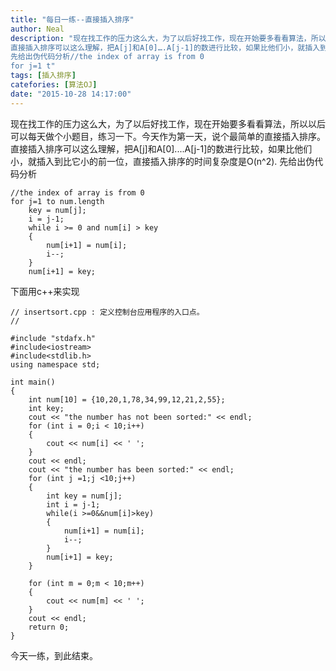 ```yaml
---
title: "每日一练--直接插入排序"
author: Neal
description: "现在找工作的压力这么大，为了以后好找工作，现在开始要多看看算法，所以以后可以每天做个小题目，练习一下。今天作为第一天，说个最简单的直接插入排序。 
直接插入排序可以这么理解，把A[j]和A[0]….A[j-1]的数进行比较，如果比他们小，就插入到比它小的前一位，直接插入排序的时间复杂度是O(n^2). 
先给出伪代码分析//the index of array is from 0
for j=1 t"
tags: [插入排序]
catefories: [算法OJ]
date: "2015-10-28 14:17:00"
---
```

现在找工作的压力这么大，为了以后好找工作，现在开始要多看看算法，所以以后可以每天做个小题目，练习一下。今天作为第一天，说个最简单的直接插入排序。
直接插入排序可以这么理解，把A[j]和A[0]....A[j-1]的数进行比较，如果比他们小，就插入到比它小的前一位，直接插入排序的时间复杂度是O(n^2).
先给出伪代码分析

```
//the index of array is from 0
for j=1 to num.length
	key = num[j];
	i = j-1;
	while i >= 0 and num[i] > key
	{
		num[i+1] = num[i];
		i--;
	}
	num[i+1] = key;
```
下面用c++来实现

```
// insertsort.cpp : 定义控制台应用程序的入口点。
//

#include "stdafx.h"
#include<iostream>
#include<stdlib.h>
using namespace std;

int main()
{
	int num[10] = {10,20,1,78,34,99,12,21,2,55};
	int key;
	cout << "the number has not been sorted:" << endl;
	for (int i = 0;i < 10;i++)
	{
		cout << num[i] << ' ';
	}
	cout << endl;
	cout << "the number has been sorted:" << endl;
	for (int j =1;j <10;j++)
	{
		int key = num[j];
		int i = j-1;
		while(i >=0&&num[i]>key)
		{
			num[i+1] = num[i];
			i--;
		}
		num[i+1] = key;
	}

	for (int m = 0;m < 10;m++)
	{
		cout << num[m] << ' ';
	}
	cout << endl;
	return 0;
}

```
今天一练，到此结束。
